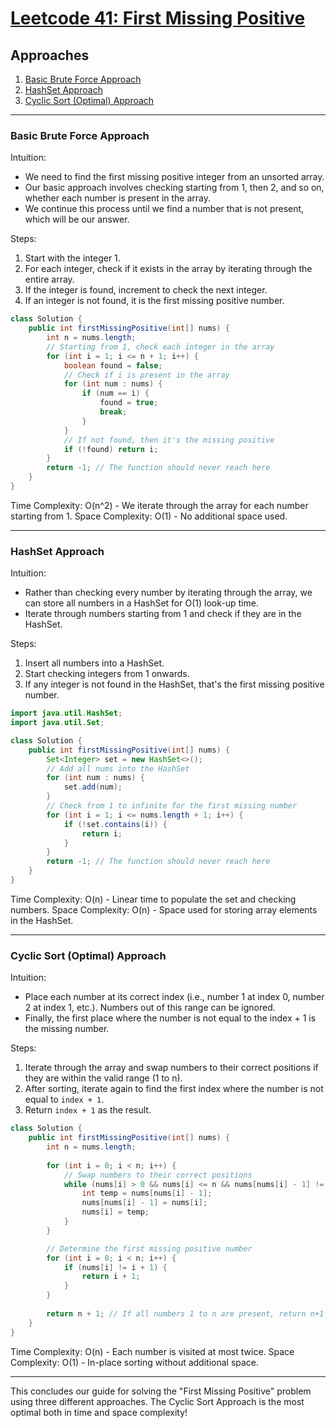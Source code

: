 # [Leetcode 41: First Missing Positive](https://leetcode.com/problems/first-missing-positive/)

## Approaches
1. [Basic Brute Force Approach](#basic-brute-force-approach)
2. [HashSet Approach](#hashset-approach)
3. [Cyclic Sort (Optimal) Approach](#cyclic-sort-optimal-approach)

---

### Basic Brute Force Approach

Intuition:
- We need to find the first missing positive integer from an unsorted array.
- Our basic approach involves checking starting from 1, then 2, and so on, whether each number is present in the array. 
- We continue this process until we find a number that is not present, which will be our answer.

Steps:
1. Start with the integer 1.
2. For each integer, check if it exists in the array by iterating through the entire array.
3. If the integer is found, increment to check the next integer.
4. If an integer is not found, it is the first missing positive number.

```java
class Solution {
    public int firstMissingPositive(int[] nums) {
        int n = nums.length;
        // Starting from 1, check each integer in the array
        for (int i = 1; i <= n + 1; i++) {
            boolean found = false;
            // Check if i is present in the array
            for (int num : nums) {
                if (num == i) {
                    found = true;
                    break;
                }
            }
            // If not found, then it's the missing positive
            if (!found) return i;
        }
        return -1; // The function should never reach here
    }
}
```

Time Complexity: O(n^2) - We iterate through the array for each number starting from 1.
Space Complexity: O(1) - No additional space used.

---

### HashSet Approach

Intuition:
- Rather than checking every number by iterating through the array, we can store all numbers in a HashSet for O(1) look-up time.
- Iterate through numbers starting from 1 and check if they are in the HashSet.

Steps:
1. Insert all numbers into a HashSet.
2. Start checking integers from 1 onwards.
3. If any integer is not found in the HashSet, that's the first missing positive number.

```java
import java.util.HashSet;
import java.util.Set;

class Solution {
    public int firstMissingPositive(int[] nums) {
        Set<Integer> set = new HashSet<>();
        // Add all nums into the HashSet
        for (int num : nums) {
            set.add(num);
        }
        // Check from 1 to infinite for the first missing number
        for (int i = 1; i <= nums.length + 1; i++) {
            if (!set.contains(i)) {
                return i;
            }
        }
        return -1; // The function should never reach here
    }
}
```

Time Complexity: O(n) - Linear time to populate the set and checking numbers.
Space Complexity: O(n) - Space used for storing array elements in the HashSet.

---

### Cyclic Sort (Optimal) Approach

Intuition:
- Place each number at its correct index (i.e., number 1 at index 0, number 2 at index 1, etc.). Numbers out of this range can be ignored.
- Finally, the first place where the number is not equal to the index + 1 is the missing number.

Steps:
1. Iterate through the array and swap numbers to their correct positions if they are within the valid range (1 to n).
2. After sorting, iterate again to find the first index where the number is not equal to `index + 1`.
3. Return `index + 1` as the result.

```java
class Solution {
    public int firstMissingPositive(int[] nums) {
        int n = nums.length;
        
        for (int i = 0; i < n; i++) {
            // Swap numbers to their correct positions
            while (nums[i] > 0 && nums[i] <= n && nums[nums[i] - 1] != nums[i]) {
                int temp = nums[nums[i] - 1];
                nums[nums[i] - 1] = nums[i];
                nums[i] = temp;
            }
        }

        // Determine the first missing positive number
        for (int i = 0; i < n; i++) {
            if (nums[i] != i + 1) {
                return i + 1;
            }
        }
        
        return n + 1; // If all numbers 1 to n are present, return n+1
    }
}
```

Time Complexity: O(n) - Each number is visited at most twice.
Space Complexity: O(1) - In-place sorting without additional space.

---

This concludes our guide for solving the "First Missing Positive" problem using three different approaches. The Cyclic Sort Approach is the most optimal both in time and space complexity!

